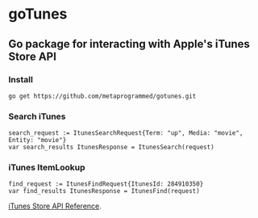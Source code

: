 # goTunes
## Go package for interacting with Apple's iTunes Store API

### Install
```
go get https://github.com/metaprogrammed/gotunes.git
``` 


### Search iTunes
```
search_request := ItunesSearchRequest{Term: "up", Media: "movie", Entity: "movie"}
var search_results ItunesResponse = ItunesSearch(request) 
```

### iTunes ItemLookup
```
find_request := ItunesFindRequest{ItunesId: 284910350}
var find_results ItunesResponse = ItunesFind(request)
```

[iTunes Store API Reference](https://www.apple.com/itunes/affiliates/resources/documentation/itunes-store-web-service-search-api.html).